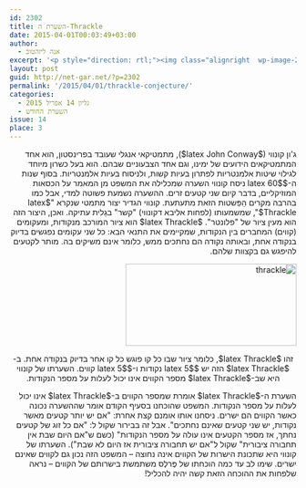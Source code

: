 ```yaml
---
id: 2302
title: השערת ה-Thrackle
date: 2015-04-01T00:03:49+03:00
author:
  - אנה ליזהטוב
excerpt: '<p style="direction: rtl;"><img class="alignright  wp-image-2421" src="http://net-gar.net/wp-content/uploads/2015/03/download.jpg" alt="download" width="108" height="138" />האם אתם יודעים מהו thrackle? אם אינכם מכירים את המילה הזאת אין לכם צורך להתבייש: זוהי מילה גאלית עתיקה, שפירושה "קשר". השערת החודש היא השערה שנראית פשוטה להפליא, אבל אני מבטיח לכם שכשתיכנסו לקרביה תסתבכו גם אתם בקשר!</p>'
layout: post
guid: http://net-gar.net/?p=2302
permalink: '/2015/04/01/thrackle-conjecture/'
categories:
  - גליון 14 אפריל 2015
  - השערת החודש
issue: 14
place: 3
---
```

<p style="direction: rtl;">
  ג'ון קונווי ($latex John Conway$), מתמטיקאי אנגלי שעובד בפרינסטון, הוא אחד המתמטיקאים הידועים של ימינו, וגם אחד הצבעוניים שבהם. הוא בעל כשרון מיוחד לגילוי שיטות אלמנטריות לפתרון בעיות קשות, ולניסוח בעיות אלמנטריות. בסוף שנות ה-$latex 60$ ניסח קונווי השערה שמכלילה את המשפט מן המאמר על הכסאות המוזיקליים, בדבר קיום שני קטעים זרים. ההשערה נשמעת פשוטה למדי, אבל כמו בהרבה מקרים הַפַּשטות הזאת מתעתעת. קונווי הגדיר יצור מתמטי שנקרא "$latex Thrackle$", שמשמעותו (לפחות אליבא דקונווי) "קשר" בגַלית עתיקה. ואכן, היצור הזה הוא מעין ציור של "פלונטר". $latex Thrackle$ הוא ציור המורכב מנקודות, ומעקומים (קווים) המחברים בין הנקודות, שמקיימים את התנאי הבא: כל שני עקומים נפגשים בדיוק בנקודה אחת, ובאותה נקודה הם נחתכים ממש, כלומר אינם משיקים בה. מותר לקטעים להיפגש גם בקצוות שלהם.
</p>

<p style="direction: rtl;">
  <a href="http://net-gar.net/wp-content/uploads/2015/03/thrackle-e1426798427101.png"><img class="aligncenter size-medium wp-image-2304" src="http://net-gar.net/wp-content/uploads/2015/03/thrackle-300x144.png" alt="thrackle" width="300" height="144" /></a>
</p>

<p style="direction: rtl; text-align: center;">
  זהו $latex Thrackle$, כלומר ציור שבו כל קו פוגש כל קו אחר בדיוק בנקודה אחת. ב- $latex Thrackle$ הזה יש $latex 5$ נקודות ו-$latex 5$ קווים. השערתו של קונווי היא שב-$latex Thrackle$ מספר הקווים אינו יכול לעלות על מספר הנקודות.
</p>

<p style="direction: rtl;">
  השערת ה-$latex Thrackle$ אומרת שמספר הקווים ב-$latex Thrackle$ אינו יכול לעלות על מספר הנקודות. המשפט שהוכחנו בסעיף הקודם אומר שההשערה נכונה כאשר הקווים הם ישרים. ניסחנו אותו אומנם קצת אחרת: "אם יש יותר קטעים מאשר נקודות, יש שני קטעים שאינם נחתכים". אבל זה בבירור שקול ל: "אם כל זוג של קטעים נחתך, אז מספר הקטעים אינו עולה על מספר הנקודות" (כשם ש"אם היום שבת אין תחבורה ציבורית" שקול ל"אם יש תחבורה ציבורית אז היום לא שבת"). השערתו של קונווי היא שתכונת הישרות של הקווים אינה נחוצה – המשפט הזה נכון גם לקווים שאינם ישרים. שימו לב עד כמה הוכחתו של פֶּרלֶס משתמשת בישרותם של הקווים – נראה שלפחות את ההוכחה הזאת קשה יהיה להכליל!
</p>